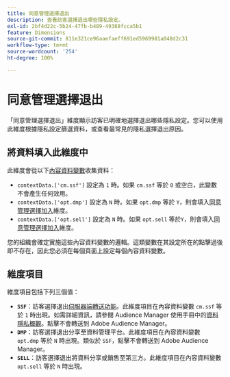 ```yaml
---
title: 同意管理選擇退出
description: 查看訪客選擇退出哪些隱私設定。
exl-id: 2bf4d22c-5b24-47fb-b489-49388fcca5b1
feature: Dimensions
source-git-commit: 811e321ce96aaefaeff691ed5969981a048d2c31
workflow-type: tm+mt
source-wordcount: '254'
ht-degree: 100%

---
```


# 同意管理選擇退出

「同意管理選擇退出」維度顯示訪客已明確地選擇退出哪些隱私設定。您可以使用此維度根據隱私設定篩選資料，或查看最常見的隱私選擇退出原因。

## 將資料填入此維度中

此維度會從以下[內容資料變數](/help/implement/vars/page-vars/contextdata.md)收集資料：

* `contextData.['cm.ssf']` 設定為 `1` 時。如果 `cm.ssf` 等於 `0` 或空白，此變數不會產生任何效用。
* `contextData.['opt.dmp']` 設定為 `N` 時。如果 `opt.dmp` 等於 `Y`，則會填入[同意管理選擇加入](cm-opt-in.md)維度。
* `contextData.['opt.sell']` 設定為 `N` 時。如果 `opt.sell` 等於`Y`，則會填入[同意管理選擇加入](cm-opt-in.md)維度。

您的組織會確定實施這些內容資料變數的邏輯。這類變數在其設定所在的點擊過後即不存在，因此您必須在每個頁面上設定每個內容資料變數。

## 維度項目

維度項目包括下列三個值：

* **`SSF`**：訪客選擇退出[伺服器端轉送功能](/help/admin/admin/c-manage-report-suites/c-edit-report-suites/general/c-server-side-forwarding/ssf.md)。此維度項目在內容資料變數 `cm.ssf` 等於 `1` 時出現。如需詳細資訊，請參閱 Audience Manager 使用手冊中的[資料隱私概觀](https://experienceleague.adobe.com/docs/audience-manager/user-guide/overview/data-privacy/data-privacy.html)。點擊不會轉送到 Adobe Audience Manager。
* **`DMP`**：訪客選擇退出分享至資料管理平台。此維度項目在內容資料變數 `opt.dmp` 等於 `N` 時出現。類似於 `SSF`，點擊不會轉送到 Adobe Audience Manager。
* **`SELL`**：訪客選擇退出將資料分享或銷售至第三方。此維度項目在內容資料變數 `opt.sell` 等於 `N` 時出現。
